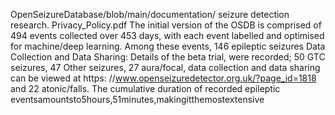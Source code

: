 OpenSeizureDatabase/blob/main/documentation/
seizure detection research.
Privacy_Policy.pdf
The initial version of the OSDB is comprised of 494 events
collected over 453 days, with each event labelled and optimised for
machine/deep learning. Among these events, 146 epileptic seizures Data Collection and Data Sharing: Details of the beta trial,
were recorded; 50 GTC seizures, 47 Other seizures, 27 aura/focal, data collection and data sharing can be viewed at https:
//www.openseizuredetector.org.uk/?page_id=1818
and 22 atonic/falls. The cumulative duration of recorded epileptic
eventsamountsto5hours,51minutes,makingitthemostextensive